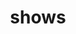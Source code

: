 ---
title: shows
metaTitle: Shows
description:
meta:
    - name: description
      content:
    - name: keywords
      content:
    - name: robots
      content: 
---